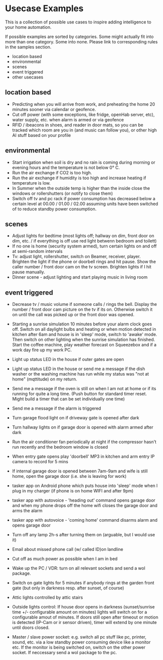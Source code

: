 # Usecase Examples

This is a collection of possible use cases to inspire adding intelligence to your home automation.

If possible examples are sorted by categories. Some might actually fit into more than one category. Some into none. 
Please link to corresponding rules in the samples section.

* location based
* environmental
* scenes
* event triggered
* other usecases
 

## location based
* Predicting when you will arrive from work, and preheating the home 20 minutes sooner via calendar or geofence.
* Cut off power (with some exceptions, like fridge, openHab server, etc), water supply, etc. when alarm is armed or via geofence
* RFID / ibeacons in shoes, and reader in door mats, so you can be tracked which room are you in (and music can follow you), or other high AI stuff based on your profile


## environmental
* Start irrigation when soil is dry and no rain is coming during morning or evening hours and the temperature is not below 0° C.
* Run the air exchange if CO2 is too high.
* Run the air exchange if humidity is too high and increase heating if temperature is low.
* In Summer when the outside temp is higher than the inside close the windows or rollershutters (or notify to close them)
* Switch off tv and pc rack if power consumption has decreased below a certain level at 00.00 / 01.00 / 02.00 assuming units have been switched of to reduce standby power consumption.


## scenes
* Adjust lights for bedtime (most lights off; hallway on dim, front door on dim, etc. / if everything is off use red light betwenn bedroom and toilett)
* If no one is home (security system armed), turn certain lights on and off at semi-random intervals
* Tv: adjust light, rollershutter, switch on Beamer, receiver, player. Brighten the light if the phone or doorbell rings and hit pause. Show the caller number / front door cam on the tv screen. Brighten lights if I hit pause manually.
* Dinner scene - adjust lighting and start playing music in living room

## event triggered
* Decrease tv / music volume if someone calls / rings the bell. Display the number / front door cam picture on the tv if its on. Otherwise switch it on until the call was picked up or the front door was opened.
* Starting a sunrise simulation 10 minutes before your alarm clock goes off. Switch on all daylight bulbs and heating or when motion detected in kitchen after 6am and house is in 'sleep' mode, switch to 'awake' mode.
Then switch on other lighting  when the sunrise simulation has finished. Start the coffee machine, play weather forecast on Squeezebox and if a work day fire up my work PC.
* Light up status LED in the house if outer gates are open
* Light up status LED in the house or send me a message if the dish washer or the washing machine has run while my status was "not at home" (mqttitude) on my return. 
* Send me a message if the oven is still on when I am not at home or if its running for quite a long time. (Push button for standard timer reset. Might build a timer that can be set individually one time)
* Send me a message if the alarm is triggered
* Turn garage flood light on if driveway gate is opened after dark
* Turn hallway lights on if garage door is opened with alarm armed after dark
* Run the air conditioner fan periodically at night if the compressor hasn't run recently and the bedroom window is closed
* When entry gate opens play 'doorbell' MP3 in kitchen and arm entry IP camera to record for 5 mins
* If internal garage door is opened between 7am-9am and wife is still home, open the garage door (i.e. she is leaving for work)
* tasker app on Android phone which puts house into 'sleep' mode when I plug in my charger (if phone is on home WIFI and after 9pm)
* tasker app with autovoice - 'heading out' command opens garage door and when my phone drops off the home wifi closes the garage door and arms the alarm
* tasker app with autovoice - 'coming home' command disarms alarm and opens garage door
* Turn off any lamp 2h-s after turning them on (arguable, but I would use it)
* Email about missed phone call (w/ called ID)on landline

* Cut off as much power as possible when I am in bed
* Wake up the PC / VDR: turn on all relevant sockets and send a wol package.
* Switch on gate lights for 5 minutes if anybody rings at the garden front gate (but only in darkness resp. after sunset, of course)
* Attic lights controlled by attic stairs
* Outside lights control: If house door opens in darkness (sunset/sunrise time +/- configurable amount on minutes) lights will switch on for a configurable amout of minutes. If doors still open after timeout or motion is detected (IP-Cam or ir sensor driven), timer will extend by one minute until doors closed.
* Master / slave power socket: e.g. switch all pc stuff like pc, printer, sound, etc. via a low standby power consuming device like a monitor etc. If the monitor is being switched on, switch on the other power socket. If neccessary send a wol package to the pc.